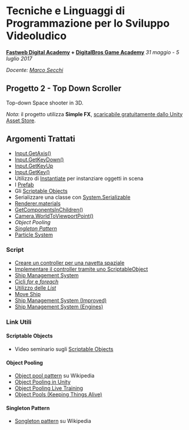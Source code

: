 # Tecniche e Linguaggi di Programmazione per lo Sviluppo Videoludico

**[Fastweb Digital Academy](https://www.fastwebdigital.academy/) + [DigitalBros Game Academy](http://www.dbgameacademy.it/)**
*31 maggio - 5 luglio 2017*

*Docente: [Marco Secchi](http://marcosecchi.it)*

## Progetto 2 - Top Down Scroller

Top-down Space shooter in 3D.

_Nota_: il progetto utilizza __Simple FX__, [scaricabile gratuitamente dallo Unity Asset Store](https://www.assetstore.unity3d.com/#!/content/67834?aid=1011lHJn).
## Argomenti Trattati

* [Input.GetAxis()](https://docs.unity3d.com/ScriptReference/Input.GetAxis.html)
* [Input.GetKeyDown()](https://docs.unity3d.com/ScriptReference/Input.GetKeyDown.html)
* [Input.GetKeyUp](https://docs.unity3d.com/ScriptReference/Input.GetKeyUp.html)
* [Input.GetKey()](https://docs.unity3d.com/ScriptReference/Input.GetKey.html)
* Utilizzo di [Instantiate](https://docs.unity3d.com/Manual/InstantiatingPrefabs.html) per instanziare oggetti in scena
* I [Prefab](https://docs.unity3d.com/Manual/Prefabs.html)
* Gli [Scriptable Objects](https://docs.unity3d.com/Manual/class-ScriptableObject.html)
* Serializzare una classe con [System.Serializable](https://docs.unity3d.com/ScriptReference/Serializable.html)
* [Renderer.materials](https://docs.unity3d.com/ScriptReference/Renderer-materials.html)
* [GetComponentsInChildren()](https://docs.unity3d.com/ScriptReference/Component.GetComponentsInChildren.html)
* [Camera.WorldToViewportPoint()](https://docs.unity3d.com/ScriptReference/Camera.WorldToViewportPoint.html)
* _Object Pooling_
* [_Singleton Pattern_](http://wiki.unity3d.com/index.php/Singleton)
* [Particle System](https://docs.unity3d.com/Manual/ParticleSystems.html)

### Script

* [Creare un controller per una navetta spaziale](https://gist.github.com/marcosecchi/e0fefa41074c0d93eb3b7db0b4f77bc9)
* [Implementare il controller tramite uno ScriptableObject](https://gist.github.com/marcosecchi/e0fefa41074c0d93eb3b7db0b4f77bc9)
* [Ship Management System](https://gist.github.com/marcosecchi/86746c261a8d7e7991a2c6c5a4e6041e)
* [Cicli _for_ e _foreach_](https://repl.it/Ikdz/latest/162317)
* [Utilizzo delle _List_](https://repl.it/Ike9/latest/162317)
* [Move Ship](https://gist.github.com/marcosecchi/9abfb0b33bd9c8897086753b9631ee01)
* [Ship Management System (Improved)](https://gist.github.com/marcosecchi/019f1de99e04d4a2ea04d56538c262a0)
* [Ship Management System (Engines)](https://gist.github.com/marcosecchi/a247ed38d39114d3f1a6e0e161f96ca2)


### Link Utili

#### Scriptable Objects

* Video seminario sugli [Scriptable Objects](https://unity3d.com/learn/tutorials/modules/beginner/live-training-archive/scriptable-objects)

#### Object Pooling

* [Object pool pattern](https://en.wikipedia.org/wiki/Object_pool_pattern) su Wikipedia
* [Object Pooling in Unity](https://www.raywenderlich.com/136091/object-pooling-unity)
* [Object Pooling Live Training](https://unity3d.com/learn/tutorials/topics/scripting/object-pooling)
* [Object Pools (Keeping Things Alive)](http://catlikecoding.com/unity/tutorials/object-pools/)

#### Singleton Pattern

* [Songleton pattern](https://it.wikipedia.org/wiki/Singleton) su Wikipedia

